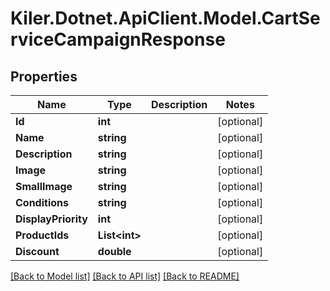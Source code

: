 # Kiler.Dotnet.ApiClient.Model.CartServiceCampaignResponse

## Properties

Name | Type | Description | Notes
------------ | ------------- | ------------- | -------------
**Id** | **int** |  | [optional] 
**Name** | **string** |  | [optional] 
**Description** | **string** |  | [optional] 
**Image** | **string** |  | [optional] 
**SmallImage** | **string** |  | [optional] 
**Conditions** | **string** |  | [optional] 
**DisplayPriority** | **int** |  | [optional] 
**ProductIds** | **List&lt;int&gt;** |  | [optional] 
**Discount** | **double** |  | [optional] 

[[Back to Model list]](../README.md#documentation-for-models) [[Back to API list]](../README.md#documentation-for-api-endpoints) [[Back to README]](../README.md)

